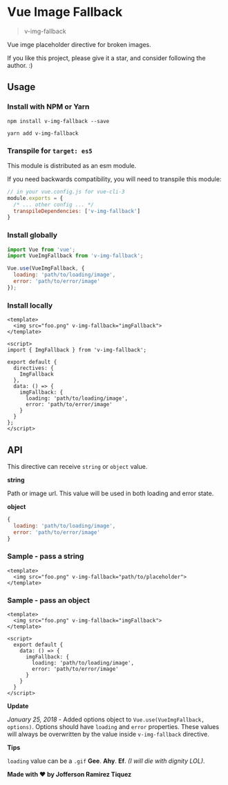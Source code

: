 # Vue Image Fallback

> v-img-fallback

Vue imge placeholder directive for broken images.

If you like this project, please give it a star, and consider following the author. :)

## Usage

### Install with NPM or Yarn

`npm install v-img-fallback --save`

`yarn add v-img-fallback`

### Transpile for `target: es5`
This module is distributed as an esm module.

If you need backwards compatibility, you will need to transpile this module:

```js
// in your vue.config.js for vue-cli-3
module.exports = {
  /* ... other config ... */
  transpileDependencies: ['v-img-fallback']
}
```

### Install globally
```js
import Vue from 'vue';
import VueImgFallback from 'v-img-fallback';

Vue.use(VueImgFallback, {
  loading: 'path/to/loading/image',
  error: 'path/to/error/image'
});
```

### Install locally
```vue
<template>
  <img src="foo.png" v-img-fallback="imgFallback">
</template>

<script>
import { ImgFallback } from 'v-img-fallback';

export default {
  directives: {
    ImgFallback
  },
  data: () => {
    imgFallback: {
      loading: 'path/to/loading/image',
      error: 'path/to/error/image'
    }
  }
};
</script>
```

## API

This directive can receive `string` or `object` value.

**string**

Path or image url. This value will be used in both loading and error state.

**object**

```js
{
  loading: 'path/to/loading/image',
  error: 'path/to/error/image'
}
```

### Sample - pass a string

```vue
<template>
  <img src="foo.png" v-img-fallback="path/to/placeholder">
</template>
```

### Sample - pass an object
```vue
<template>
  <img src="foo.png" v-img-fallback="imgFallback">
</template>

<script>
  export default {
    data: () => {
      imgFallback: {
        loading: 'path/to/loading/image',
        error: 'path/to/error/image'
      }
    }
  }
</script>
```

**Update**

*January 25, 2018* - Added options object to `Vue.use(VueImgFallback, options)`. Options should have `loading` and `error` properties. These values will always be overwritten by the value inside `v-img-fallback` directive.

**Tips**

`loading` value can be a `.gif` **Gee**. **Ahy**. **Ef**. *(I will die with dignity LOL)*.

**Made with :heart: by Jofferson Ramirez Tiquez**
